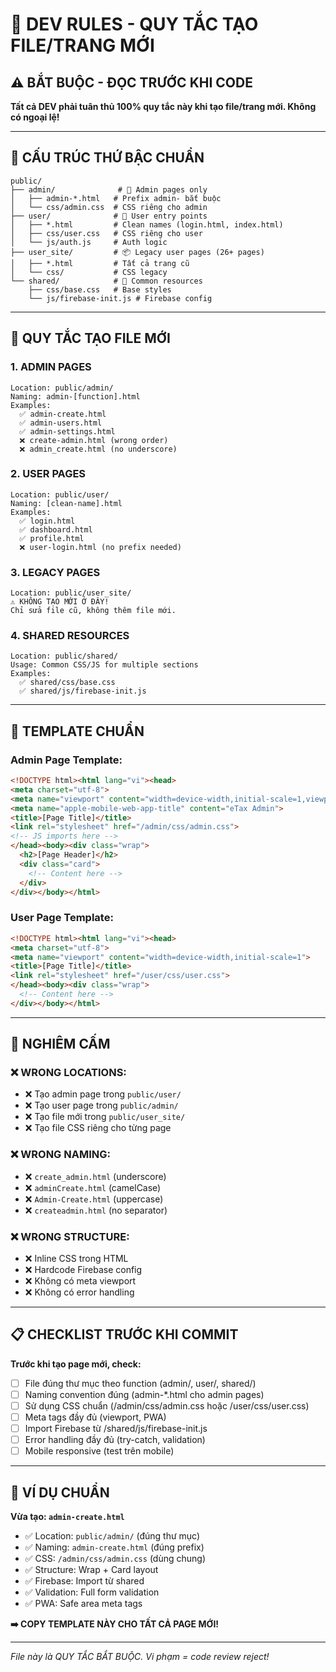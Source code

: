 # 🚦 DEV RULES - QUY TẮC TẠO FILE/TRANG MỚI

## ⚠️ BẮT BUỘC - ĐỌC TRƯỚC KHI CODE

**Tất cả DEV phải tuân thủ 100% quy tắc này khi tạo file/trang mới. Không có ngoại lệ!**

---

## 📁 CẤU TRÚC THỨ BẬC CHUẨN

```
public/
├── admin/              # 🔐 Admin pages only
│   ├── admin-*.html   # Prefix admin- bắt buộc
│   └── css/admin.css  # CSS riêng cho admin
├── user/              # 👤 User entry points  
│   ├── *.html         # Clean names (login.html, index.html)
│   ├── css/user.css   # CSS riêng cho user
│   └── js/auth.js     # Auth logic
├── user_site/         # 📦 Legacy user pages (26+ pages)
│   ├── *.html         # Tất cả trang cũ
│   └── css/           # CSS legacy
└── shared/            # 🔧 Common resources
    ├── css/base.css   # Base styles
    └── js/firebase-init.js # Firebase config
```

---

## 🎯 QUY TẮC TẠO FILE MỚI

### **1. ADMIN PAGES**
```
Location: public/admin/
Naming: admin-[function].html
Examples: 
  ✅ admin-create.html
  ✅ admin-users.html  
  ✅ admin-settings.html
  ❌ create-admin.html (wrong order)
  ❌ admin_create.html (no underscore)
```

### **2. USER PAGES** 
```
Location: public/user/
Naming: [clean-name].html
Examples:
  ✅ login.html
  ✅ dashboard.html
  ✅ profile.html
  ❌ user-login.html (no prefix needed)
```

### **3. LEGACY PAGES**
```
Location: public/user_site/ 
⚠️ KHÔNG TẠO MỚI Ở ĐÂY!
Chỉ sửa file cũ, không thêm file mới.
```

### **4. SHARED RESOURCES**
```
Location: public/shared/
Usage: Common CSS/JS for multiple sections
Examples:
  ✅ shared/css/base.css
  ✅ shared/js/firebase-init.js
```

---

## 🔧 TEMPLATE CHUẨN

### **Admin Page Template:**
```html
<!DOCTYPE html><html lang="vi"><head>
<meta charset="utf-8">
<meta name="viewport" content="width=device-width,initial-scale=1,viewport-fit=cover,user-scalable=no">
<meta name="apple-mobile-web-app-title" content="eTax Admin">
<title>[Page Title]</title>
<link rel="stylesheet" href="/admin/css/admin.css">
<!-- JS imports here -->
</head><body><div class="wrap">
  <h2>[Page Header]</h2>
  <div class="card">
    <!-- Content here -->
  </div>
</div></body></html>
```

### **User Page Template:**
```html
<!DOCTYPE html><html lang="vi"><head>
<meta charset="utf-8">
<meta name="viewport" content="width=device-width,initial-scale=1">
<title>[Page Title]</title>
<link rel="stylesheet" href="/user/css/user.css">
</head><body><div class="wrap">
  <!-- Content here -->
</div></body></html>
```

---

## 🚫 NGHIÊM CẤM

### **❌ WRONG LOCATIONS:**
- ❌ Tạo admin page trong `public/user/`
- ❌ Tạo user page trong `public/admin/`  
- ❌ Tạo file mới trong `public/user_site/`
- ❌ Tạo file CSS riêng cho từng page

### **❌ WRONG NAMING:**
- ❌ `create_admin.html` (underscore)
- ❌ `adminCreate.html` (camelCase)
- ❌ `Admin-Create.html` (uppercase)
- ❌ `createadmin.html` (no separator)

### **❌ WRONG STRUCTURE:**
- ❌ Inline CSS trong HTML
- ❌ Hardcode Firebase config
- ❌ Không có meta viewport
- ❌ Không có error handling

---

## 📋 CHECKLIST TRƯỚC KHI COMMIT

**Trước khi tạo page mới, check:**
- [ ] File đúng thư mục theo function (admin/, user/, shared/)
- [ ] Naming convention đúng (admin-*.html cho admin pages)
- [ ] Sử dụng CSS chuẩn (/admin/css/admin.css hoặc /user/css/user.css)
- [ ] Meta tags đầy đủ (viewport, PWA)
- [ ] Import Firebase từ /shared/js/firebase-init.js
- [ ] Error handling đầy đủ (try-catch, validation)
- [ ] Mobile responsive (test trên mobile)

---

## 🎯 VÍ DỤ CHUẨN

**Vừa tạo: `admin-create.html`**
- ✅ Location: `public/admin/` (đúng thư mục)
- ✅ Naming: `admin-create.html` (đúng prefix)  
- ✅ CSS: `/admin/css/admin.css` (dùng chung)
- ✅ Structure: Wrap + Card layout
- ✅ Firebase: Import từ shared
- ✅ Validation: Full form validation
- ✅ PWA: Safe area meta tags

**➡️ COPY TEMPLATE NÀY CHO TẤT CẢ PAGE MỚI!**

---

*File này là QUY TẮC BẮT BUỘC. Vi phạm = code review reject!*